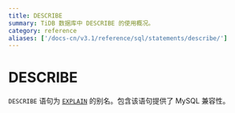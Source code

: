 ```yaml
---
title: DESCRIBE
summary: TiDB 数据库中 DESCRIBE 的使用概况。
category: reference
aliases: ['/docs-cn/v3.1/reference/sql/statements/describe/']
---
```


# DESCRIBE

`DESCRIBE` 语句为 [`EXPLAIN`](/sql-statements/sql-statement-explain.md) 的别名。包含该语句提供了 MySQL 兼容性。
